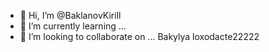 - 👋 Hi, I’m @BaklanovKirill
- 🌱 I’m currently learning ...
- 💞️ I’m looking to collaborate on ...
Bakylya loxodacte22222
<!---
BaklanovKirill/BaklanovKirill is a ✨ special ✨ repository because its `README.md` (this file) appears on your GitHub profile.
You can click the Preview link to take a look at your changes.
--->

